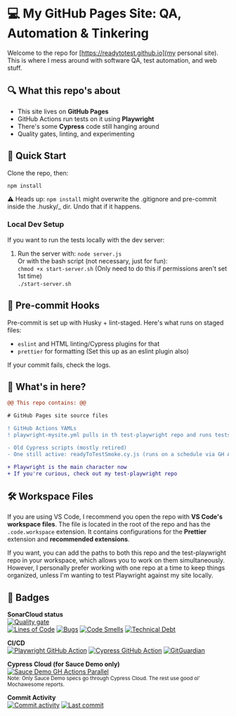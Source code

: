 # 💻 My GitHub Pages Site: QA, Automation & Tinkering

   Welcome to the repo for [https://readytotest.github.io](my personal site). This is where I mess around with software QA, test automation, and web stuff.

## 🔍 What this repo's about

- This site lives on **GitHub Pages**
- GitHub Actions run tests on it using **Playwright**
- There's some **Cypress** code still hanging around
- Quality gates, linting, and experimenting

## 🚀 Quick Start

Clone the repo, then:

```
npm install
```

⚠️ Heads up: `npm install` might overwrite the .gitignore and pre-commit inside the .husky/\_ dir. Undo that if it happens.

### Local Dev Setup

If you want to run the tests locally with the dev server:

1. Run the server with:
   `node server.js`  
   Or with the bash script (not necessary, just for fun):  
   `chmod +x start-server.sh` (Only need to do this if permissions aren't set 1st time)  
   `./start-server.sh`

## 🧼 Pre-commit Hooks

Pre-commit is set up with Husky + lint-staged. Here's what runs on staged files:

- `eslint` and HTML linting/Cypress plugins for that
- `prettier` for formatting (Set this up as an eslint plugin also)

If your commit fails, check the logs.

## 📁 What's in here?

```diff
@@ This repo contains: @@

# GitHub Pages site source files

! GitHub Actions YAMLs
! playwright-mysite.yml pulls in th test-playwright repo and runs tests on PRs/pushes

- Old Cypress scripts (mostly retired)
- One still active: readyToTestSmoke.cy.js (runs on a schedule via GH Actions)

+ Playwright is the main character now
+ If you're curious, check out my test-playwright repo

```

## 🛠️ Workspace Files

If you are using VS Code, I recommend you open the repo with **VS Code's workspace files**. The file is located in the root of the repo and has the `.code.workspace` extension. It contains configurations for the **Prettier** extension and **recommended extensions**.

If you want, you can add the paths to both this repo and the test-playwright repo in your workspace, which allows you to work on them simultaneously. However, I personally prefer working with one repo at a time to keep things organized, unless I'm wanting to test Playwright against my site locally.

## 🚦 Badges

**SonarCloud status**  
[![Quality gate](https://sonarcloud.io/api/project_badges/quality_gate?project=readytotest_readytotest.github.io)](https://sonarcloud.io/summary/new_code?id=readytotest_readytotest.github.io)  
[![Lines of Code](https://sonarcloud.io/api/project_badges/measure?project=readytotest_readytotest.github.io&metric=ncloc)](https://sonarcloud.io/summary/new_code?id=readytotest_readytotest.github.io)
[![Bugs](https://sonarcloud.io/api/project_badges/measure?project=readytotest_readytotest.github.io&metric=bugs)](https://sonarcloud.io/summary/new_code?id=readytotest_readytotest.github.io)
[![Code Smells](https://sonarcloud.io/api/project_badges/measure?project=readytotest_readytotest.github.io&metric=code_smells)](https://sonarcloud.io/summary/new_code?id=readytotest_readytotest.github.io)
[![Technical Debt](https://sonarcloud.io/api/project_badges/measure?project=readytotest_readytotest.github.io&metric=sqale_index)](https://sonarcloud.io/summary/new_code?id=readytotest_readytotest.github.io)

**CI/CD**  
[![Playwright GitHub Action](https://github.com/readytotest/readytotest.github.io/actions/workflows/playwright-mysite.yml/badge.svg)](https://github.com/readytotest/readytotest.github.io/actions/workflows/playwright-mysite.yml)
[![Cypress GitHub Action](https://github.com/readytotest/readytotest.github.io/actions/workflows/cypress-mysite.yml/badge.svg)](https://github.com/readytotest/readytotest.github.io/actions/workflows/cypress-mysite.yml)
[![GitGuardian](https://github.com/readytotest/readytotest.github.io/actions/workflows/gitGuardian.yml/badge.svg)](https://github.com/readytotest/readytotest.github.io/actions/workflows/gitGuardian.yml)

**Cypress Cloud (for Sauce Demo only)**  
[![Sauce Demo GH Actions Parallel](https://img.shields.io/endpoint?url=https://cloud.cypress.io/badge/detailed/dm22wp&style=flat&logo=cypress)](https://cloud.cypress.io/projects/dm22wp/runs)  
<sup>Note: Only Sauce Demo specs go through Cypress Cloud. The rest use good ol' Mochawesome reports.</sup>

**Commit Activity**  
[![Commit activity](https://img.shields.io/github/commit-activity/t/readytotest/readytotest.github.io?style=social&color=%23FF69B4)](https://github.com/readytotest/readytotest.github.io/commits/main/)
[![Last commit](https://img.shields.io/github/last-commit/readytotest/readytotest.github.io?style=social)](https://github.com/readytotest/readytotest.github.io/commits/main/)
